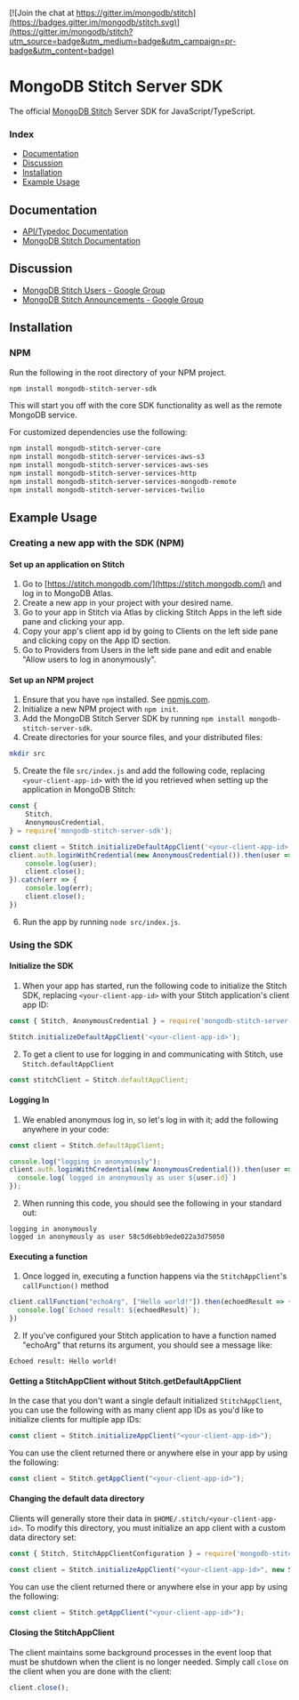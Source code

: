 [![Join the chat at https://gitter.im/mongodb/stitch](https://badges.gitter.im/mongodb/stitch.svg)](https://gitter.im/mongodb/stitch?utm_source=badge&utm_medium=badge&utm_campaign=pr-badge&utm_content=badge)

# MongoDB Stitch Server SDK 

The official [MongoDB Stitch](https://stitch.mongodb.com/) Server SDK for JavaScript/TypeScript.

### Index
- [Documentation](#documentation)
- [Discussion](#discussion)
- [Installation](#installation)
- [Example Usage](#example-usage)

## Documentation
* [API/Typedoc Documentation](https://s3.amazonaws.com/stitch-sdks/js-server/docs/4.0.4/index.html)
* [MongoDB Stitch Documentation](https://docs.mongodb.com/stitch/)

## Discussion
* [MongoDB Stitch Users - Google Group](https://groups.google.com/d/forum/mongodb-stitch-users)
* [MongoDB Stitch Announcements - Google Group](https://groups.google.com/d/forum/mongodb-stitch-announce)

## Installation

### NPM

Run the following in the root directory of your NPM project.

```bash
npm install mongodb-stitch-server-sdk
```

This will start you off with the core SDK functionality as well as the remote MongoDB service.

For customized dependencies use the following:

```bash
npm install mongodb-stitch-server-core
npm install mongodb-stitch-server-services-aws-s3
npm install mongodb-stitch-server-services-aws-ses
npm install mongodb-stitch-server-services-http
npm install mongodb-stitch-server-services-mongodb-remote
npm install mongodb-stitch-server-services-twilio
```

## Example Usage

### Creating a new app with the SDK (NPM)

#### Set up an application on Stitch
1. Go to [https://stitch.mongodb.com/](https://stitch.mongodb.com/) and log in to MongoDB Atlas.
2. Create a new app in your project with your desired name.
3. Go to your app in Stitch via Atlas by clicking Stitch Apps in the left side pane and clicking your app.
3. Copy your app's client app id by going to Clients on the left side pane and clicking copy on the App ID section.
4. Go to Providers from Users in the left side pane and edit and enable "Allow users to log in anonymously".

#### Set up an NPM project
1. Ensure that you have `npm` installed. See [npmjs.com](https://www.npmjs.com).
2. Initialize a new NPM project with `npm init`.
3. Add the MongoDB Stitch Server SDK by running `npm install mongodb-stitch-server-sdk`.
4. Create directories for your source files, and your distributed files:

```bash
mkdir src
```

5. Create the file `src/index.js` and add the following code, replacing `<your-client-app-id>` with the id you retrieved when setting up the application in MongoDB Stitch:

```javascript
const { 
    Stitch, 
    AnonymousCredential,
} = require('mongodb-stitch-server-sdk');

const client = Stitch.initializeDefaultAppClient('<your-client-app-id>');
client.auth.loginWithCredential(new AnonymousCredential()).then(user => {
    console.log(user);
    client.close();
}).catch(err => {
    console.log(err);
    client.close();
})
```

6. Run the app by running `node src/index.js`.

### Using the SDK

#### Initialize the SDK
1. When your app has started, run the following code to initialize the Stitch SDK, replacing `<your-client-app-id>` with your Stitch application's client app ID:

```javascript
const { Stitch, AnonymousCredential } = require('mongodb-stitch-server-sdk');

Stitch.initializeDefaultAppClient('<your-client-app-id>');
```

2. To get a client to use for logging in and communicating with Stitch, use `Stitch.defaultAppClient`

```javascript
const stitchClient = Stitch.defaultAppClient;
```

#### Logging In
1. We enabled anonymous log in, so let's log in with it; add the following anywhere in your code:

```javascript
const client = Stitch.defaultAppClient;

console.log("logging in anonymously");
client.auth.loginWithCredential(new AnonymousCredential()).then(user => {
  console.log(`logged in anonymously as user ${user.id}`)
});
```

2. When running this code, you should see the following in your standard out:

```
logging in anonymously                                                    	
logged in anonymously as user 58c5d6ebb9ede022a3d75050
```

#### Executing a function
1. Once logged in, executing a function happens via the `StitchAppClient`'s `callFunction()` method

```javascript
client.callFunction("echoArg", ["Hello world!"]).then(echoedResult => {
  console.log(`Echoed result: ${echoedResult}`);
})
```

2. If you've configured your Stitch application to have a function named "echoArg" that returns its argument, you should see a message like:

```
Echoed result: Hello world!
```
	
#### Getting a StitchAppClient without Stitch.getDefaultAppClient

In the case that you don't want a single default initialized `StitchAppClient`, you can use the following with as many client app IDs as you'd like to initialize clients for multiple app IDs:

```javascript
const client = Stitch.initializeAppClient("<your-client-app-id>");
```

You can use the client returned there or anywhere else in your app by using the following:

```javascript
const client = Stitch.getAppClient("<your-client-app-id>");
```

#### Changing the default data directory

Clients will generally store their data in `$HOME/.stitch/<your-client-app-id>`. To modify this directory, you must initialize an app client with a custom data directory set:

```javascript
const { Stitch, StitchAppClientConfiguration } = require('mongodb-stitch-server-sdk');

const client = Stitch.initializeAppClient("<your-client-app-id>", new StitchAppClientConfiguration.Builder().withDataDirectory('/some/path').build());
```

You can use the client returned there or anywhere else in your app by using the following:

```javascript
const client = Stitch.getAppClient("<your-client-app-id>");
```

#### Closing the StitchAppClient

The client maintains some background processes in the event loop that must be shutdown when the client is no longer needed. Simply call `close` on the client when you are done with the client:

```javascript
client.close();
```
